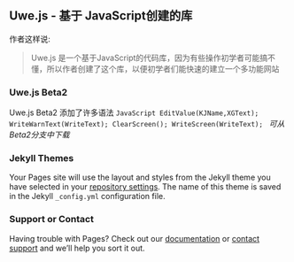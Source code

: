 ## Uwe.js - 基于 JavaScript创建的库

作者这样说:
>Uwe.js 是一个基于JavaScript的代码库，因为有些操作初学者可能搞不懂，所以作者创建了这个库，以便初学者们能快速的建立一个多功能网站

### Uwe.js Beta2

Uwe.js Beta2 添加了许多语法
``JavaScript
EditValue(KJName,XGText);
WriteWarnText(WriteText);
ClearScreen();
WriteScreen(WriteText);
``
_可从Beta2分支中下载_

### Jekyll Themes

Your Pages site will use the layout and styles from the Jekyll theme you have selected in your [repository settings](https://github.com/RainyDiagram215/Uwe.js/settings/pages). The name of this theme is saved in the Jekyll `_config.yml` configuration file.

### Support or Contact

Having trouble with Pages? Check out our [documentation](https://docs.github.com/categories/github-pages-basics/) or [contact support](https://support.github.com/contact) and we’ll help you sort it out.
